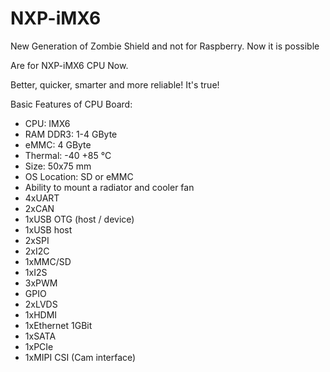 # NXP-iMX6

New Generation of Zombie Shield and not for Raspberry. Now it is possible

Are for NXP-iMX6 CPU Now.

Better, quicker, smarter and more reliable! It's true!

Basic Features of CPU Board:
- CPU: IMX6
- RAM DDR3: 1-4 GByte
- eMMC: 4 GByte
- Thermal: -40 +85 °С
- Size: 50x75 mm
- OS Location: SD or eMMC
- Ability to mount a radiator and cooler fan
- 4xUART
- 2xCAN
- 1xUSB OTG (host / device)
- 1xUSB host
- 2xSPI
- 2xI2C
- 1xMMC/SD
- 1xI2S
- 3xPWM
- GPIO
- 2xLVDS
- 1xHDMI
- 1xEthernet 1GBit
- 1xSATA
- 1xPCIe
- 1xMIPI CSI (Cam interface)
